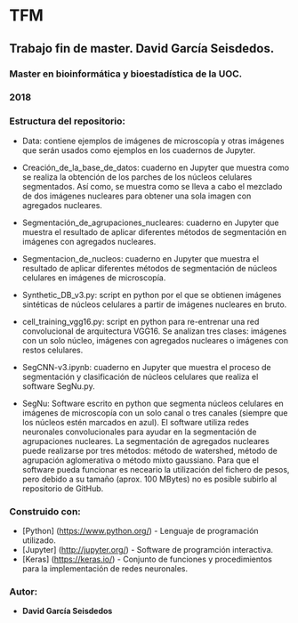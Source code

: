 # TFM
## Trabajo fin de master. David García Seisdedos.

### Master en bioinformática y bioestadística de la UOC.

### 2018

### Estructura del repositorio:

* Data: contiene ejemplos de imágenes de microscopía y otras imágenes que serán usados como ejemplos en los
        cuadernos de Jupyter.
				
* Creación_de_la_base_de_datos: cuaderno en Jupyter que muestra como se realiza la obtención de los parches de los núcleos celulares segmentados. Así como, se muestra como se lleva a cabo el
        mezclado de dos imágenes nucleares para obtener una sola imagen con agregados nucleares.
				
* Segmentación_de_agrupaciones_nucleares: cuaderno en Jupyter que muestra el resultado de aplicar diferentes métodos de segmentación en imágenes con agregados nucleares.
				
* Segmentacion_de_nucleos: cuaderno en Jupyter que muestra el resultado de aplicar diferentes métodos de segmentación de núcleos celulares en imágenes de microscopía.
				
* Synthetic_DB_v3.py: script en python por el que se obtienen imágenes sintéticas de núcleos celulares a partir
        de imágenes nucleares en bruto. 
				
* cell_training_vgg16.py: script en python para re-entrenar una red convolucional de arquitectura VGG16. Se analizan tres clases: imágenes con un solo núcleo, imágenes con agregados nucleares o imágenes con restos 
        celulares.
	
* SegCNN-v3.ipynb: cuaderno en Jupyter que muestra el proceso de segmentación y clasificación de núcleos celulares que realiza el software SegNu.py.

* SegNu: Software escrito en python que segmenta núcleos celulares en imágenes de microscopía con un solo canal o tres canales (siempre que los núcleos estén marcados en azul). El software utiliza redes neuronales convolucionales para ayudar en la segmentación de agrupaciones nucleares. La segmentación de agregados nucleares puede realizarse por tres métodos: método de watershed, método de agrupación aglomerativa o método mixto gaussiano. Para que el software pueda funcionar es neceario la utilización del fichero de pesos, pero debido a su tamaño (aprox. 100 MBytes) no es posible subirlo al repositorio de GitHub.

### Construido con:

* [Python] (https://www.python.org/) - Lenguaje de programación utilizado.
* [Jupyter] (http://jupyter.org/) - Software de programción interactiva.
* [Keras] (https://keras.io/) - Conjunto de funciones y procedimientos para la implementación de redes neuronales.

### Autor:
* **David García Seisdedos**
